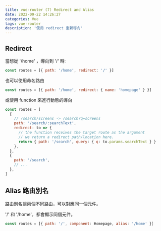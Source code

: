 ```yaml
---
title: vue-router (7) Redirect and Alias
date: 2022-09-22 14:26:27
categories: Vue
tags: vue-router
description: '使用 redirect 重新導向'
---
```


## Redirect

當想從 '/home' ，導向到 '/' 時:

``` js
const routes = [{ path: '/home', redirect: '/' }]
```

也可以使用命名路由

``` js
const routes = [{ path: '/home', redirect: { name: 'homepage' } }]
```

或使用 function 來進行動態的導向

``` js
const routes = [
  {
    // /search/screens -> /search?q=screens
    path: '/search/:searchText',
    redirect: to => {
      // the function receives the target route as the argument
      // we return a redirect path/location here.
      return { path: '/search', query: { q: to.params.searchText } }
    },
  },
  {
    path: '/search',
    // ...
  },
]
```

## Alias 路由別名

路由別名讓兩個不同路由，可以對應同一個元件。

'/' 和 '/home'，都會顯示同個元件。

``` js
const routes = [{ path: '/', component: Homepage, alias: '/home' }]
```


